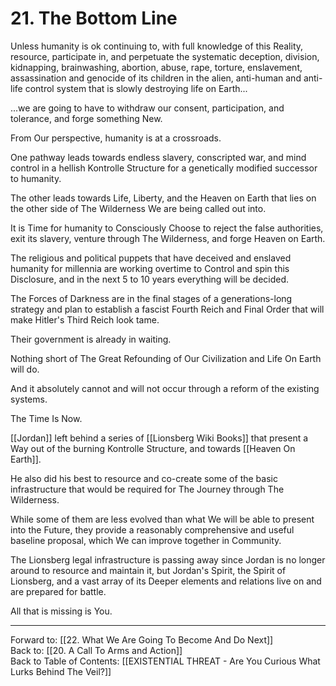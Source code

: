 # 21. The Bottom Line

Unless humanity is ok continuing to, with full knowledge of this Reality, resource, participate in, and perpetuate the systematic deception, division, kidnapping, brainwashing, abortion, abuse, rape, torture, enslavement, assassination and genocide of its children in the alien, anti-human and anti-life control system that is slowly destroying life on Earth...

...we are going to have to withdraw our consent, participation, and tolerance, and forge something New.

From Our perspective, humanity is at a crossroads. 

One pathway leads towards endless slavery, conscripted war, and mind control in a hellish Kontrolle Structure for a genetically modified successor to humanity. 

The other leads towards Life, Liberty, and the Heaven on Earth that lies on the other side of The Wilderness We are being called out into. 

It is Time for humanity to Consciously Choose to reject the false authorities, exit its slavery, venture through The Wilderness, and forge Heaven on Earth. 

The religious and political puppets that have deceived and enslaved humanity for millennia are working overtime to Control and spin this Disclosure, and in the next 5 to 10 years everything will be decided. 

The Forces of Darkness are in the final stages of a generations-long strategy and plan to establish a fascist Fourth Reich and Final Order that will make Hitler's Third Reich look tame. 

Their government is already in waiting.  

Nothing short of The Great Refounding of Our Civilization and Life On Earth will do. 

And it absolutely cannot and will not occur through a reform of the existing systems. 

The Time Is Now. 

[[Jordan]] left behind a series of [[Lionsberg Wiki Books]] that present a Way out of the burning Kontrolle Structure, and towards [[Heaven On Earth]]. 

He also did his best to resource and co-create some of the basic infrastructure that would be required for The Journey through The Wilderness. 

While some of them are less evolved than what We will be able to present into the Future, they provide a reasonably comprehensive and useful baseline proposal, which We can improve together in Community. 

The Lionsberg legal infrastructure is passing away since Jordan is no longer around to resource and maintain it, but Jordan's Spirit, the Spirit of Lionsberg, and a vast array of its Deeper elements and relations live on and are prepared for battle. 

All that is missing is You. 

____

Forward to: [[22. What We Are Going To Become And Do Next]]  
Back to: [[20. A Call To Arms and Action]]  
Back to Table of Contents: [[EXISTENTIAL THREAT - Are You Curious What Lurks Behind The Veil?]]      

